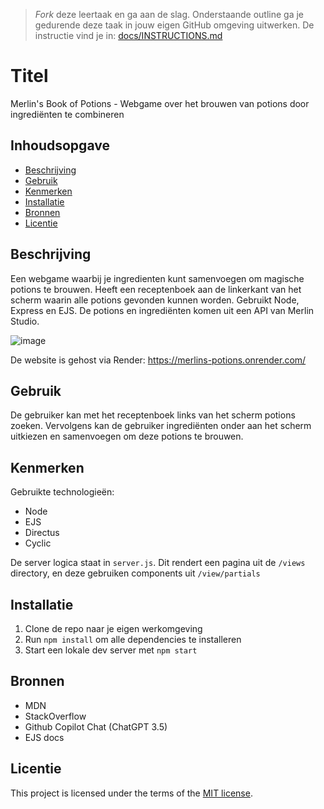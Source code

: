 > _Fork_ deze leertaak en ga aan de slag. Onderstaande outline ga je gedurende deze taak in jouw eigen GitHub omgeving uitwerken. De instructie vind je in: [docs/INSTRUCTIONS.md](docs/INSTRUCTIONS.md)

# Titel
Merlin's Book of Potions - Webgame over het brouwen van potions door ingrediënten te combineren

## Inhoudsopgave

  * [Beschrijving](#beschrijving)
  * [Gebruik](#gebruik)
  * [Kenmerken](#kenmerken)
  * [Installatie](#installatie)
  * [Bronnen](#bronnen)
  * [Licentie](#licentie)

## Beschrijving
Een webgame waarbij je ingredienten kunt samenvoegen om magische potions te brouwen. Heeft een receptenboek aan de linkerkant van het scherm waarin alle potions gevonden kunnen worden. Gebruikt Node, Express en EJS. De potions en ingrediënten komen uit een API van Merlin Studio.

![image](https://github.com/Robin1224/proof-of-concept-2024/assets/81151231/ed161b07-ffcf-4b96-84e9-4150c92adac6)

De website is gehost via Render:
https://merlins-potions.onrender.com/

## Gebruik
De gebruiker kan met het receptenboek links van het scherm potions zoeken. Vervolgens kan de gebruiker ingrediënten onder aan het scherm uitkiezen en samenvoegen om deze potions te brouwen.

## Kenmerken
Gebruikte technologieën:
* Node
* EJS
* Directus
* Cyclic

De server logica staat in `server.js`. Dit rendert een pagina uit de `/views` directory, en deze gebruiken components uit `/view/partials`

## Installatie

1. Clone de repo naar je eigen werkomgeving
2. Run `npm install` om alle dependencies te installeren
3. Start een lokale dev server met `npm start`

## Bronnen
* MDN
* StackOverflow
* Github Copilot Chat (ChatGPT 3.5)
* EJS docs

## Licentie

This project is licensed under the terms of the [MIT license](./LICENSE).
